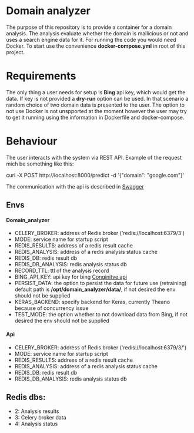 Domain analyzer
=========
The purpose of this repository is to provide a container for a domain analysis. The analysis evaluate whether the domain is 
mailicious or not and uses a search engine data for it. For running the code you would need Docker. To start use the convenience **docker-compose.yml** in root of this project.

Requirements
=========
The only thing a user needs for setup is **Bing** api key, which would get the data. If key is not provided a **dry-run** option can be used.
In that scenario a random choice of two domain data is presented to the user. The option to not use Docker is not unspported at the moment however the user 
may try to get it running using the information in Dockerfile and docker-compose.


Behaviour
=========
The user interacts with the system via REST API. Example of the request mich be something like this:

curl -X POST http://localhost:8000/predict -d '{"domain": "google.com"}'

The communication with the api is described in [Swagger](https://app.swaggerhub.com/apis/Narzhan/Oraculum/1.0.0)  

Envs
----------

#### Domain_analyzer 
- CELERY_BROKER: address of Redis broker ('redis://localhost:6379/3')
- MODE: service name for startup script
- REDIS_RESULTS: address of a redis result cache
- REDIS_ANALYSIS: address of a redis analysis status cache
- REDIS_DB: redis result db
- REDIS_DB_ANALYSIS: redis analysis status db
- RECORD_TTL: ttl of the analysis record
- BING_API_KEY: api key for bing [Conginitve api](https://azure.microsoft.com/en-us/services/cognitive-services/)
- PERSIST_DATA: the option to persist the data for future use (retraining) default path is **/opt/domain_analyzer/data/**, if not desired the env should not be supplied
- KERAS_BACKEND: specify backend for Keras, currently Theano because of  concurrency issue
- TEST_MODE: the option whether to not download data from Bing, if not desired the env should not be supplied
 
#### Api 
- CELERY_BROKER: address of Redis broker ('redis://localhost:6379/3/')
- MODE: service name for startup script
- REDIS_RESULTS: address of a redis result cache
- REDIS_ANALYSIS: address of a redis analysis status cache
- REDIS_DB: redis result db
- REDIS_DB_ANALYSIS: redis analysis status db


Redis dbs:
----------
- 2: Analysis results
- 3: Celery broker data
- 4: Analysis status
